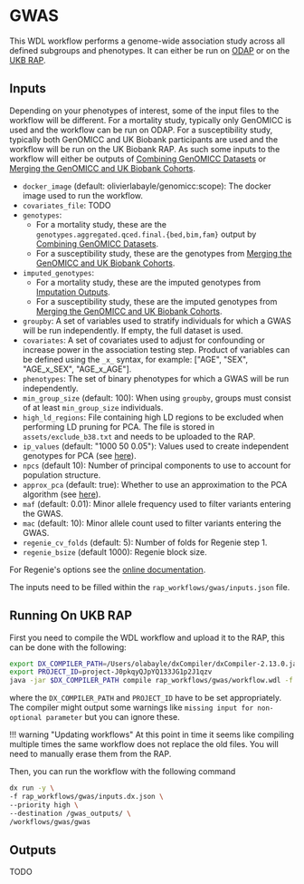 # GWAS

This WDL workflow performs a genome-wide association study across all defined subgroups and phenotypes. It can either be run on [ODAP](@ref) or on the [UKB RAP](@ref). 

## Inputs

Depending on your phenotypes of interest, some of the input files to the workflow will be different. For a mortality study, typically only GenOMICC is used and the workflow can be run on ODAP. For a susceptibility study, typically both GenOMICC and UK Biobank participants are used and the workflow will be run on the UK Biobank RAP. As such some inputs to the workflow will either be outputs of [Combining GenOMICC Datasets](@ref) or [Merging the GenOMICC and UK Biobank Cohorts](@ref).

- `docker_image` (default: olivierlabayle/genomicc:scope): The docker image used to run the workflow.
- `covariates_file`: TODO
- `genotypes`: 
  - For a mortality study, these are the `genotypes.aggregated.qced.final.{bed,bim,fam}` output by [Combining GenOMICC Datasets](@ref).
  - For a susceptibility study, these are the genotypes from [Merging the GenOMICC and UK Biobank Cohorts](@ref).
- `imputed_genotypes`:
  - For a mortality study, these are the imputed genotypes from [Imputation Outputs](@ref).
  - For a susceptibility study, these are the imputed genotypes from [Merging the GenOMICC and UK Biobank Cohorts](@ref).
- `groupby`: A set of variables used to stratify individuals for which a GWAS will be run independently. If empty, the full dataset is used.
- `covariates`: A set of covariates used to adjust for confounding or increase power in the association testing step. Product of variables can be defined using the `_x_` syntax, for example: ["AGE", "SEX", "AGE_x_SEX", "AGE_x_AGE"].
- `phenotypes`: The set of binary phenotypes for which a GWAS will be run independently.
- `min_group_size` (default: 100): When using `groupby`, groups must consist of at least `min_group_size` individuals.
- `high_ld_regions`: File containing high LD regions to be excluded when performing LD pruning for PCA. The file is stored in `assets/exclude_b38.txt` and needs to be uploaded to the RAP.
- `ip_values` (default: "1000 50 0.05"): Values used to create independent genotypes for PCA (see [here](https://www.cog-genomics.org/plink/2.0/ld)).
- `npcs` (default 10): Number of principal components to use to account for population structure.
- `approx_pca` (default: true): Whether to use an approximation to the PCA algorithm (see [here](https://www.cog-genomics.org/plink/2.0/strat)).
- `maf` (default: 0.01): Minor allele frequency used to filter variants entering the GWAS.
- `mac` (default: 10): Minor allele count used to filter variants entering the GWAS.
- `regenie_cv_folds` (default: 5): Number of folds for Regenie step 1.
- `regenie_bsize` (default 1000): Regenie block size.

For Regenie's options see the [online documentation](https://rgcgithub.github.io/regenie/options/).

The inputs need to be filled within the `rap_workflows/gwas/inputs.json` file.

## Running On UKB RAP

First you need to compile the WDL workflow and upload it to the RAP, this can be done with the following:

```bash
export DX_COMPILER_PATH=/Users/olabayle/dxCompiler/dxCompiler-2.13.0.jar
export PROJECT_ID=project-J0pkqyQJpYQ133JG1p2J1qzv
java -jar $DX_COMPILER_PATH compile rap_workflows/gwas/workflow.wdl -f -project $PROJECT_ID -folder /workflows/gwas -inputs rap_workflows/gwas/inputs.json
```

where the `DX_COMPILER_PATH` and `PROJECT_ID` have to be set appropriately. The compiler might output some warnings like `missing input for non-optional parameter` but you can ignore these.

!!! warning "Updating workflows"
    At this point in time it seems like compiling multiple times the same workflow does not replace the old files. You will need to manually erase them from the RAP.

Then, you can run the workflow with the following command

```bash
dx run -y \
-f rap_workflows/gwas/inputs.dx.json \
--priority high \
--destination /gwas_outputs/ \
/workflows/gwas/gwas
```

## Outputs

TODO